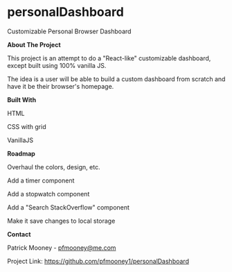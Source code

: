 # personalDashboard
Customizable Personal Browser Dashboard

**About The Project**

This project is an attempt to do a "React-like" customizable dashboard, except built using 100% vanilla JS. 

The idea is a user will be able to build a custom dashboard from scratch and have it be their browser's homepage.


**Built With**

HTML

CSS with grid

VanillaJS


**Roadmap**

Overhaul the colors, design, etc.

Add a timer component

Add a stopwatch component

Add a "Search StackOverflow" component

Make it save changes to local storage



**Contact**

Patrick Mooney - pfmooney@me.com

Project Link: https://github.com/pfmooney1/personalDashboard
